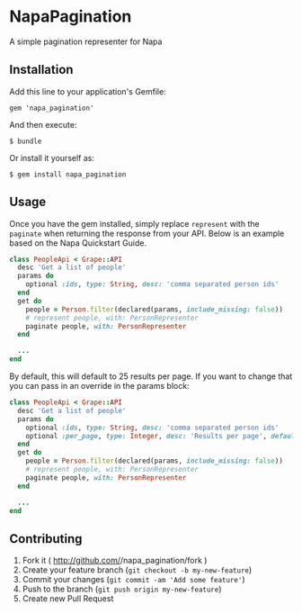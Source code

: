 # NapaPagination

A simple pagination representer for Napa

## Installation

Add this line to your application's Gemfile:

    gem 'napa_pagination'

And then execute:

    $ bundle

Or install it yourself as:

    $ gem install napa_pagination

## Usage
Once you have the gem installed, simply replace `represent` with the `paginate` when returning the response from your API. Below is an example based on the Napa Quickstart Guide.

```ruby
class PeopleApi < Grape::API
  desc 'Get a list of people'
  params do
    optional :ids, type: String, desc: 'comma separated person ids'
  end
  get do
    people = Person.filter(declared(params, include_missing: false))
    # represent people, with: PersonRepresenter
    paginate people, with: PersonRepresenter
  end

  ...
end
```

By default, this will default to 25 results per page. If you want to change that you can pass in an override in the params block:

```ruby
class PeopleApi < Grape::API
  desc 'Get a list of people'
  params do
    optional :ids, type: String, desc: 'comma separated person ids'
    optional :per_page, type: Integer, desc: 'Results per page', default: 100
  end
  get do
    people = Person.filter(declared(params, include_missing: false))
    # represent people, with: PersonRepresenter
    paginate people, with: PersonRepresenter
  end

  ...
end
```

## Contributing

1. Fork it ( http://github.com/<my-github-username>/napa_pagination/fork )
2. Create your feature branch (`git checkout -b my-new-feature`)
3. Commit your changes (`git commit -am 'Add some feature'`)
4. Push to the branch (`git push origin my-new-feature`)
5. Create new Pull Request

